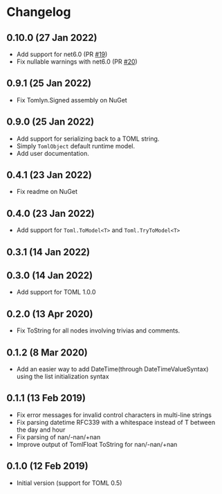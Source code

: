 # Changelog

## 0.10.0 (27 Jan 2022)
- Add support for net6.0 (PR [#19](https://github.com/xoofx/Tomlyn/pull/19))
- Fix nullable warnings with net6.0 (PR [#20](https://github.com/xoofx/Tomlyn/pull/20))

## 0.9.1 (25 Jan 2022)
- Fix Tomlyn.Signed assembly on NuGet

## 0.9.0 (25 Jan 2022)
- Add support for serializing back to a TOML string.
- Simply `TomlObject` default runtime model.
- Add user documentation.

## 0.4.1 (23 Jan 2022)
- Fix readme on NuGet

## 0.4.0 (23 Jan 2022)
- Add support for `Toml.ToModel<T>` and `Toml.TryToModel<T>`

## 0.3.1 (14 Jan 2022)
## 0.3.0 (14 Jan 2022)
- Add support for TOML 1.0.0

## 0.2.0 (13 Apr 2020)
- Fix ToString for all nodes involving trivias and comments.

## 0.1.2 (8 Mar 2020)
- Add an easier way to add DateTime(through DateTimeValueSyntax) using the list initialization syntax

## 0.1.1 (13 Feb 2019)

- Fix error messages for invalid control characters in multi-line strings
- Fix parsing datetime RFC339 with a whitespace instead of T between the day and hour
- Fix parsing of nan/-nan/+nan
- Improve output of TomlFloat ToString for nan/-nan/+nan

## 0.1.0 (12 Feb 2019)

- Initial version (support for TOML 0.5)
